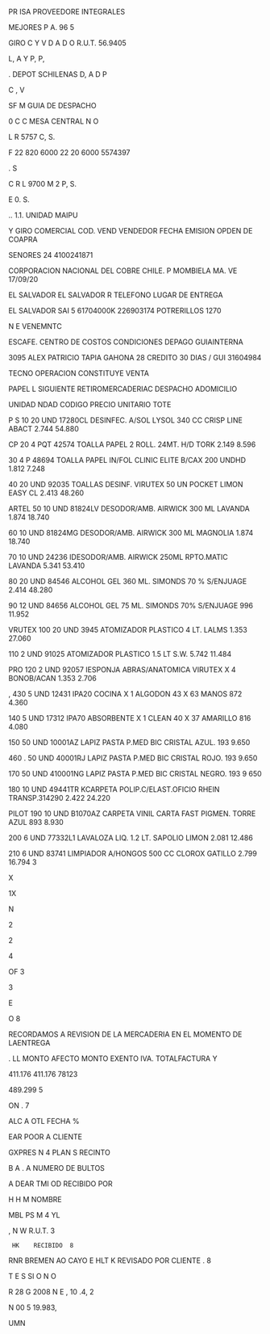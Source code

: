 PR ISA   PROVEEDORE INTEGRALES

MEJORES P A. 96 5

   GIRO C Y V D A D O R.U.T.   56.9405

   L, A Y P, P,

. DEPOT SCHILENAS D, A D P 

C     , V

SF      M GUIA DE DESPACHO

0 C  C MESA CENTRAL N O

L R 5757  C, S.

F 22 820 6000 22 20 6000 5574397

. S

C R L 9700 M 2  P, S.

E 0. S.

 .. 1.1.  UNIDAD MAIPU

Y GIRO COMERCIAL COD. VEND VENDEDOR FECHA EMISION OPDEN DE COAPRA

SENORES 24  4100241871

CORPORACION NACIONAL DEL COBRE CHILE. P  MOMBIELA MA. VE 17/09/20

EL SALVADOR EL SALVADOR R  TELEFONO LUGAR DE ENTREGA

EL SALVADOR SAI 5 61704000K 226903174 POTRERILLOS 1270 

N E VENEMNTC

ESCAFE. CENTRO DE COSTOS CONDICIONES DEPAGO  GUIAINTERNA 

3095 ALEX PATRICIO TAPIA GAHONA 28 CREDITO 30 DIAS / GUI 31604984 

TECNO OPERACION CONSTITUYE VENTA

PAPEL  L SIGUIENTE RETIROMERCADERIAC DESPACHO ADOMICILIO

  UNIDAD NDAD CODIGO PRECIO UNITARIO TOTE

P S  10 20 UND 17280CL DESINFEC. A/SOL LYSOL 340 CC CRISP LINE ABACT 2.744 54.880

 CP 20 4 PQT 42574 TOALLA PAPEL 2 ROLL. 24MT. H/D TORK 2.149 8.596

30 4 P 48694 TOALLA PAPEL IN/FOL CLINIC ELITE B/CAX 200 UNDHD 1.812 7.248 

40 20 UND 92035 TOALLAS DESINF. VIRUTEX 50 UN POCKET LIMON EASY CL 2.413 48.260 

ARTEL 50 10 UND 81824LV DESODOR/AMB. AIRWICK 300 ML LAVANDA 1.874 18.740 

 60 10 UND 81824MG DESODOR/AMB. AIRWICK 300 ML MAGNOLIA 1.874 18.740 

70 10 UND 24236 IDESODOR/AMB. AIRWICK 250ML RPTO.MATIC LAVANDA 5.341 53.410

80 20 UND 84546 ALCOHOL GEL 360 ML. SIMONDS 70 % S/ENJUAGE 2.414 48.280 

 90 12 UND 84656 ALCOHOL GEL 75 ML. SIMONDS 70% S/ENJUAGE 996 11.952 

VRUTEX  100 20 UND 3945 ATOMIZADOR PLASTICO 4 LT. LALMS 1.353 27.060

 110 2 UND 91025 ATOMIZADOR PLASTICO 1.5 LT S.W. 5.742 11.484

PRO 120 2 UND 92057 IESPONJA ABRAS/ANATOMICA VIRUTEX X 4 BONOB/ACAN 1.353 2.706

, 430 5 UND 12431 IPA20 COCINA X 1 ALGODON 43 X 63 MANOS 872 4.360

140 5 UND 17312 IPA70 ABSORBENTE X 1 CLEAN 40 X 37 AMARILLO 816 4.080 

   150 50 UND 10001AZ LAPIZ PASTA P.MED BIC CRISTAL AZUL. 193 9.650 

  460 . 50 UND 40001RJ LAPIZ PASTA P.MED BIC CRISTAL ROJO. 193 9.650

170 50 UND 410001NG LAPIZ PASTA P.MED BIC CRISTAL NEGRO. 193 9 650

180 10 UND 49441TR KCARPETA POLIP.C/ELAST.OFICIO RHEIN TRANSP.314290 2.422 24.220 

 PILOT 190 10 UND B1070AZ CARPETA VINIL CARTA FAST PIGMEN. TORRE AZUL 893 8.930

 200 6 UND 77332L1 LAVALOZA LIQ. 1.2 LT. SAPOLIO LIMON 2.081 12.486 

 210 6 UND 83741 LIMPIADOR A/HONGOS 500 CC CLOROX GATILLO 2.799 16.794 3

X 

1X

 N

 2

2

 

4 

OF  3

3

E

O 8

RECORDAMOS A REVISION DE LA MERCADERIA EN EL MOMENTO DE LAENTREGA 

.   LL MONTO AFECTO MONTO EXENTO IVA. TOTALFACTURA Y

411.176 411.176 78123 

489.299 5

ON .    7 

  ALC  A OTL   FECHA %

 EAR  POOR A CLIENTE 

GXPRES N   4 PLAN     S RECINTO 

   B A  . A NUMERO DE BULTOS 

 A    DEAR TMI OD  RECIBIDO POR 

  H   H   M  NOMBRE 

  MBL PS M   4   YL 

, N     W       R.U.T. 3

     HK    RECIBIDO  8

RNR BREMEN AO CAYO E  HLT K REVISADO POR CLIENTE . 8

T E S  SI O N  O 

 R 28 G 2008 N    E         ,    10       .4,     2

N  00       5    19.983,             

 UMN

